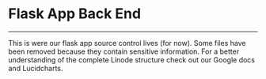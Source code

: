 <h1>Flask App Back End</h1>
<hr>
<p>
	This is were our flask app source control lives (for now). Some files have been removed because they contain sensitive information. For a better understanding of the complete Linode structure check out our Google docs and Lucidcharts.
</p>
